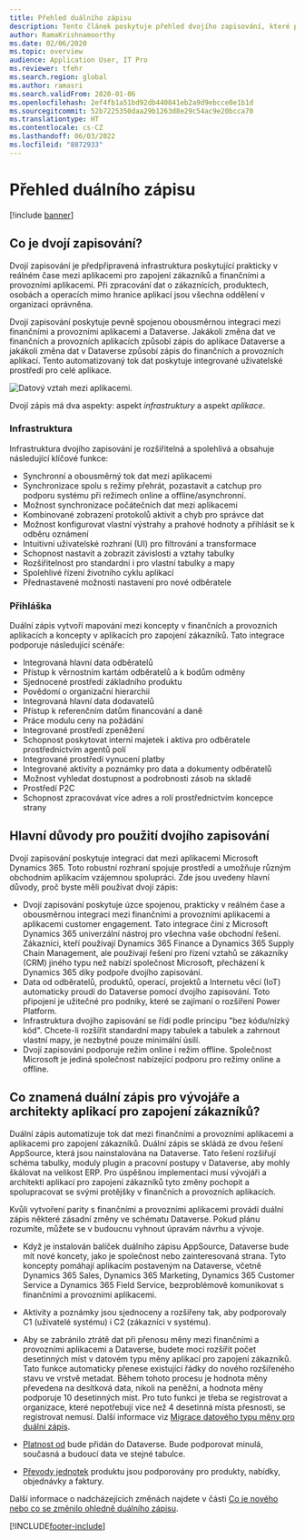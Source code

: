 ```yaml
---
title: Přehled duálního zápisu
description: Tento článek poskytuje přehled dvojího zapisování, které poskytuje interakci prakticky v reálném čase mezi aplikacemi Customer Engagement a finančními a provozními aplikacemi.
author: RamaKrishnamoorthy
ms.date: 02/06/2020
ms.topic: overview
audience: Application User, IT Pro
ms.reviewer: tfehr
ms.search.region: global
ms.author: ramasri
ms.search.validFrom: 2020-01-06
ms.openlocfilehash: 2ef4fb1a51bd92db440841eb2a9d9ebcce0e1b1d
ms.sourcegitcommit: 52b7225350daa29b1263d8e29c54ac9e20bcca70
ms.translationtype: HT
ms.contentlocale: cs-CZ
ms.lasthandoff: 06/03/2022
ms.locfileid: "8872933"
---
```

# <a name="dual-write-overview"></a>Přehled duálního zápisu

[!include [banner](../../includes/banner.md)]





## <a name="what-is-dual-write"></a>Co je dvojí zapisování?

Dvojí zapisování je předpřipravená infrastruktura poskytující prakticky v reálném čase mezi aplikacemi pro zapojení zákazníků a finančními a provozními aplikacemi. Při zpracování dat o zákaznících, produktech, osobách a operacích mimo hranice aplikací jsou všechna oddělení v organizaci oprávněna.

Dvojí zapisování poskytuje pevně spojenou obousměrnou integraci mezi finančními a provozními aplikacemi a Dataverse. Jakákoli změna dat ve finančních a provozních aplikacích způsobí zápis do aplikace Dataverse a jakákoli změna dat v Dataverse způsobí zápis do finančních a provozních aplikací. Tento automatizovaný tok dat poskytuje integrované uživatelské prostředí pro celé aplikace.

![Datový vztah mezi aplikacemi.](media/dual-write-overview.jpg)

Dvojí zápis má dva aspekty: aspekt *infrastruktury* a aspekt *aplikace*.

### <a name="infrastructure"></a>Infrastruktura

Infrastruktura dvojího zapisování je rozšiřitelná a spolehlivá a obsahuje následující klíčové funkce:

+ Synchronní a obousměrný tok dat mezi aplikacemi
+ Synchronizace spolu s režimy přehrát, pozastavit a catchup pro podporu systému při režimech online a offline/asynchronní.
+ Možnost synchronizace počátečních dat mezi aplikacemi
+ Kombinované zobrazení protokolů aktivit a chyb pro správce dat
+ Možnost konfigurovat vlastní výstrahy a prahové hodnoty a přihlásit se k odběru oznámení
+ Intuitivní uživatelské rozhraní (UI) pro filtrování a transformace
+ Schopnost nastavit a zobrazit závislosti a vztahy tabulky
+ Rozšiřitelnost pro standardní i pro vlastní tabulky a mapy
+ Spolehlivé řízení životního cyklu aplikací
+ Přednastavené možnosti nastavení pro nové odběratele

### <a name="application"></a>Přihláška

Duální zápis vytvoří mapování mezi koncepty v finančních a provozních aplikacích a koncepty v aplikacích pro zapojení zákazníků. Tato integrace podporuje následující scénáře:

+ Integrovaná hlavní data odběratelů
+ Přístup k věrnostním kartám odběratelů a k bodům odměny
+ Sjednocené prostředí základního produktu
+ Povědomí o organizační hierarchii
+ Integrovaná hlavní data dodavatelů
+ Přístup k referenčním datům financování a daně
+ Práce modulu ceny na požádání
+ Integrované prostředí zpeněžení
+ Schopnost poskytovat interní majetek i aktiva pro odběratele prostřednictvím agentů polí
+ Integrované prostředí vynucení platby
+ Integrované aktivity a poznámky pro data a dokumenty odběratelů
+ Možnost vyhledat dostupnost a podrobnosti zásob na skladě
+ Prostředí P2C
+ Schopnost zpracovávat více adres a rolí prostřednictvím koncepce strany


## <a name="top-reasons-to-use-dual-write"></a>Hlavní důvody pro použití dvojího zapisování

Dvojí zapisování poskytuje integraci dat mezi aplikacemi Microsoft Dynamics 365. Toto robustní rozhraní spojuje prostředí a umožňuje různým obchodním aplikacím vzájemnou spolupráci. Zde jsou uvedeny hlavní důvody, proč byste měli používat dvojí zápis:

+ Dvojí zapisování poskytuje úzce spojenou, prakticky v reálném čase a obousměrnou integraci mezi finančními a provozními aplikacemi a aplikacemi customer engagement. Tato integrace činí z Microsoft Dynamics 365 univerzální nástroj pro všechna vaše obchodní řešení. Zákazníci, kteří používají Dynamics 365 Finance a Dynamics 365 Supply Chain Management, ale používají řešení pro řízení vztahů se zákazníky (CRM) jiného typu než nabízí společnost Microsoft, přecházení k Dynamics 365 díky podpoře dvojího zapisování.
+ Data od odběratelů, produktů, operací, projektů a Internetu věcí (IoT) automaticky proudí do Dataverse pomocí dvojího zapisování. Toto připojení je užitečné pro podniky, které se zajímaní o rozšíření Power Platform.
+ Infrastruktura dvojího zapisování se řídí podle principu "bez kódu/nízký kód". Chcete-li rozšířit standardní mapy tabulek a tabulek a zahrnout vlastní mapy, je nezbytné pouze minimální úsilí.
+ Dvojí zapisování podporuje režim online i režim offline. Společnost Microsoft je jediná společnost nabízející podporu pro režimy online a offline.

## <a name="what-does-dual-write-mean-for-developers-and-architects-of-customer-engagement-apps"></a><a id="developer-architect"></a>Co znamená duální zápis pro vývojáře a architekty aplikací pro zapojení zákazníků?

Duální zápis automatizuje tok dat mezi finančními a provozními aplikacemi a aplikacemi pro zapojení zákazníků. Duální zápis se skládá ze dvou řešení AppSource, která jsou nainstalována na Dataverse. Tato řešení rozšiřují schéma tabulky, moduly plugin a pracovní postupy v Dataverse, aby mohly škálovat na velikost ERP. Pro úspěšnou implementaci musí vývojáři a architekti aplikací pro zapojení zákazníků tyto změny pochopit a spolupracovat se svými protějšky v finančních a provozních aplikacích.

Kvůli vytvoření parity s finančními a provozními aplikacemi provádí duální zápis některé zásadní změny ve schématu Dataverse. Pokud plánu rozumíte, můžete se v budoucnu vyhnout úpravám návrhu a vývoje.

+ Když je instalován balíček duálního zápisu AppSource, Dataverse bude mít nové koncety, jako je společnost nebo zainteresovaná strana. Tyto koncepty pomáhají aplikacím postaveným na Dataverse, včetně Dynamics 365 Sales, Dynamics 365 Marketing, Dynamics 365 Customer Service a Dynamics 365 Field Service, bezproblémově komunikovat s finančními a provozními aplikacemi.

+ Aktivity a poznámky jsou sjednoceny a rozšířeny tak, aby podporovaly C1 (uživatelé systému) i C2 (zákazníci v systému).

+ Aby se zabránilo ztrátě dat při přenosu měny mezi finančními a provozními aplikacemi a Dataverse, budete moci rozšířit počet desetinných míst v datovém typu měny aplikací pro zapojení zákazníků. Tato funkce automaticky přenese existující řádky do nového rozšířeného stavu ve vrstvě metadat. Během tohoto procesu je hodnota měny převedena na desítková data, nikoli na peněžní, a hodnota měny podporuje 10 desetinných míst. Pro tuto funkci je třeba se registrovat a organizace, které nepotřebují více než 4 desetinná místa přesnosti, se registrovat nemusí. Další informace viz [Migrace datového typu měny pro duální zápis](currrency-decimal-places.md).

+ [Platnost od](../../dev-tools/date-effectivity.md) bude přidán do Dataverse. Bude podporovat minulá, současná a budoucí data ve stejné tabulce.

+ [Převody jednotek](../../../../supply-chain/pim/tasks/manage-unit-measure.md) produktu jsou podporovány pro produkty, nabídky, objednávky a faktury.

Další informace o nadcházejících změnách najdete v části [Co je nového nebo co se změnilo ohledně duálního zápisu](whats-new-dual-write.md).



[!INCLUDE[footer-include](../../../../includes/footer-banner.md)]
